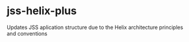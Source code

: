 # jss-helix-plus
Updates JSS aplication structure due to the Helix architecture principles and conventions
